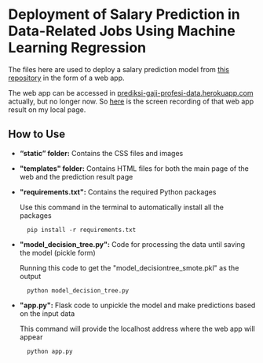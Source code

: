 # Deployment of Salary Prediction in Data-Related Jobs Using Machine Learning Regression

The files here are used to deploy a salary prediction model from [this repository](https://github.com/wandalistathea/code-prediksi-gaji-profesi-data/tree/main) in the form of a web app.

The web app can be accessed in [prediksi-gaji-profesi-data.herokuapp.com](https://prediksi-gaji-profesi-data.herokuapp.com/) actually, but no longer now. So [here](https://drive.google.com/file/d/12NY84jRMX-ARWeOhNn8no9AITNGdED11/view?usp=sharing) is the screen recording of that web app result on my local page.

## How to Use
- **“static” folder:** Contains the CSS files and images
- **"templates" folder:** Contains HTML files for both the main page of the web and the prediction result page
- **"requirements.txt":** Contains the required Python packages

	Use this command in the terminal to automatically install all the packages

		pip install -r requirements.txt
  
- **"model_decision_tree.py":** Code for processing the data until saving the model (pickle form)

  Running this code to get the "model_decisiontree_smote.pkl" as the output

		python model_decision_tree.py
  
- **"app.py":** Flask code to unpickle the model and make predictions based on the input data

 	This command will provide the localhost address where the web app will appear

		python app.py
